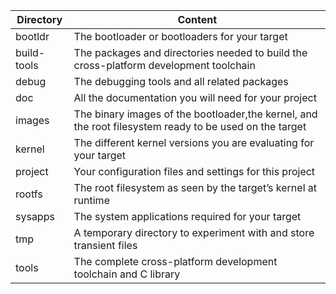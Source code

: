 | Directory   | Content                                                                                                |
|-------------|--------------------------------------------------------------------------------------------------------|
| bootldr     | The bootloader or bootloaders for your target                                                          |
| build-tools | The packages and directories needed to build the cross-platform development toolchain                  |
| debug       | The debugging tools and all related packages                                                           |
| doc         | All the documentation you will need for your project                                                   |
| images      | The binary images of the bootloader,the kernel, and the root filesystem ready to be used on the target |
| kernel      | The different kernel versions you are evaluating for your target                                       |
| project     | Your configuration files and settings for this project                                                 |
| rootfs      | The root filesystem as seen by the target’s kernel at runtime                                          |
| sysapps     | The system applications required for your target                                                       |
| tmp         | A temporary directory to experiment with and store transient files                                     |
| tools       | The complete cross-platform development toolchain and C library                                        |
